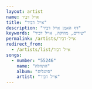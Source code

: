 ```yaml
---
layout: artist
name: אייל דביר
title: "אייל דביר"
description: "דף האמן אייל דביר"
keywords: "שירים, מוזיקה, אייל דביר"
permalink: /artists/אייל-דביר
redirect_from:
  - /artists/list/אייל דביר
songs:
  - number: "55246"
    name: "התחלה"
    album: "סינגלים"
    artist: "אייל דביר"
---
```

